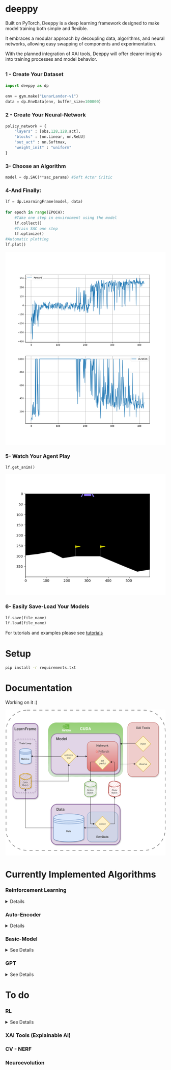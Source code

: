 

# deeppy

Built on PyTorch, Deeppy is a deep learning framework designed to make model training both simple and flexible.

It embraces a modular approach by decoupling data, algorithms, and neural networks, allowing easy swapping of components and experimentation.

With the planned integration of XAI tools, Deeppy will offer clearer insights into training processes and model behavior.
##
### 1 - Create Your Dataset

```python
import deeppy as dp

env = gym.make("LunarLander-v1")
data = dp.EnvData(env, buffer_size=100000)
```  
### 2 - Create Your Neural-Network
```python
policy_network = {
    "layers" : [obs,128,128,act],
    "blocks" : [nn.Linear, nn.ReLU]
    "out_act" : nn.Softmax,
    "weight_init" : "uniform"
}
``` 
### 3- Choose an Algorithm
```python
model = dp.SAC(**sac_params) #Soft Actor Critic
``` 
### 4-And Finally:
```python
lf = dp.LearningFrame(model, data)

for epoch in range(EPOCH):
	#Take one step in environment using the model
	lf.collect()
	#Train SAC one step
	lf.optimize()
#Automatic plotting 
lf.plot()
``` 
![](tutorials/assets/plot.jpg)

### 5- Watch Your Agent Play
```python
lf.get_anim()
``` 
![](tutorials/assets/lunarlander.gif)
### 6- Easily Save-Load Your Models
```python
lf.save(file_name)
lf.load(file_name)
``` 
For tutorials and examples please see [tutorials](tutorials)
###
# Setup
```bash
pip install -r requirements.txt
```
# Documentation

Working on it :)

![](tutorials/assets/diagram.png)

# Currently Implemented Algorithms
### Reinforcement Learning
<details>
 
For tutorials and examples please see [tutorials](tutorials/RL_algorithm_tutorials.ipynb)

[DQN](models/rl/dqn.py)
<details>
<summary> Papers</summary>
       
        DQN        - [https://arxiv.org/abs/2201.07211]
        Double DQN - [https://arxiv.org/abs/1509.06461]
</details>

[Double DQN](models/rl/dqn.py)
<details>
<summary> Papers</summary>

                   - https://arxiv.org/pdf/1910.07207
</details>


[SAC](models/rl/sac.py)
<details>
<summary>Papers</summary>

        Discrete   - https://arxiv.org/abs/1910.07207
        Continuous - https://arxiv.org/abs/1812.05905
</details> 
</details>

### Auto-Encoder

<details>

[B-Vae](models/autoencoder/b_vae.py)
<details>
<summary>Papers</summary>

         For tutorials and examples please see [tutorials](tutorials/networks_advanced.ipynb)
	               - https://openreview.net/forum?id=Sy2fzU9gl
</details> 
</details>

### Basic-Model

<details>
<summary>See Details</summary>

        For tutorials and examples please see [tutorials](tutorials/introduction.ipynb)

</details>

### GPT
<details>
	<summary>See Details</summary>

 	For tutorials and examples please see [tutorials](tutorials/GPT-tutorial.ipynb)

</details>


# To do
### RL


<details>
<summary>See Details</summary>

[Dueling DQN]

[PPO]

[Model Based Policy Optimization (MBPO)]

[SafeMBPO]
</details>


### XAI Tools (Explainable AI)

### CV - NERF

### Neuroevolution


